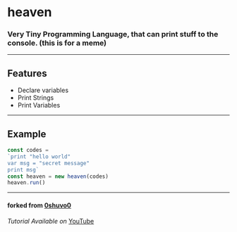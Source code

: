# heaven
### Very Tiny Programming Language, that can print stuff to the console. (this is for a meme)

****

## Features
- Declare variables
- Print Strings
- Print Variables

****


## Example
```js
const codes = 
`print "hello world"
var msg = "secret message"
print msg`
const heaven = new heaven(codes)
heaven.run()
```

****

#### forked from [0shuvo0](https://github.com/0shuvo0)
*Tutorial Available on* [YouTube](https://www.youtube.com/watch?v=tb3eIEFgvKQ)
